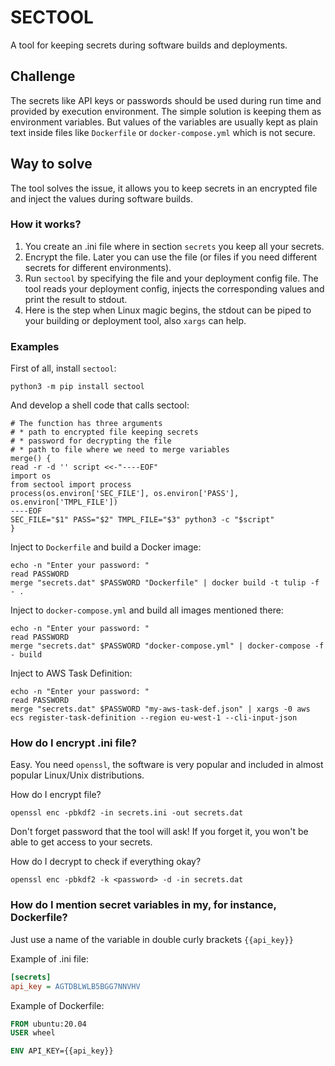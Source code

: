# SECTOOL

A tool for keeping secrets during software builds and deployments.

## Challenge
The secrets like API keys or passwords should be used during run time and provided by execution environment.
The simple solution is keeping them as environment variables. But values of the variables are usually kept as
plain text inside files like ``Dockerfile`` or ``docker-compose.yml`` which is not secure.

## Way to solve
The tool solves the issue, it allows you to keep secrets in an encrypted file and inject the values
during software builds.

### How it works?
1. You create an .ini file where in section ``secrets`` you keep all your secrets.
2. Encrypt the file. Later you can use the file (or files if you need different secrets for different environments).
3. Run ``sectool`` by specifying the file and your deployment config file. The tool reads your 
deployment config, injects the corresponding values and print the result to stdout.
4. Here is the step when Linux magic begins, the stdout can be piped to your building or deployment tool,
also ``xargs`` can help.

### Examples
First of all, install ``sectool``:
```shell
python3 -m pip install sectool
```
And develop a shell code that calls sectool:
```shell
# The function has three arguments 
# * path to encrypted file keeping secrets
# * password for decrypting the file
# * path to file where we need to merge variables
merge() {
read -r -d '' script <<-"----EOF"
import os
from sectool import process
process(os.environ['SEC_FILE'], os.environ['PASS'], os.environ['TMPL_FILE'])
----EOF
SEC_FILE="$1" PASS="$2" TMPL_FILE="$3" python3 -c "$script"
}
```

Inject to ``Dockerfile`` and build a Docker image:
```shell
echo -n "Enter your password: "
read PASSWORD
merge "secrets.dat" $PASSWORD "Dockerfile" | docker build -t tulip -f - .
```

Inject to ``docker-compose.yml`` and build all images mentioned there:
```shell
echo -n "Enter your password: "
read PASSWORD
merge "secrets.dat" $PASSWORD "docker-compose.yml" | docker-compose -f - build
```

Inject to AWS Task Definition:
```shell
echo -n "Enter your password: "
read PASSWORD
merge "secrets.dat" $PASSWORD "my-aws-task-def.json" | xargs -0 aws ecs register-task-definition --region eu-west-1 --cli-input-json
```

### How do I encrypt .ini file?
Easy. You need ``openssl``, the software is very popular and included in almost popular Linux/Unix distributions.

How do I encrypt file?
```shell
openssl enc -pbkdf2 -in secrets.ini -out secrets.dat
```
Don't forget password that the tool will ask! If you forget it, you won't be able to get access to your secrets.

How do I decrypt to check if everything okay?
```shell
openssl enc -pbkdf2 -k <password> -d -in secrets.dat
```

### How do I mention secret variables in my, for instance, Dockerfile?
Just use a name of the variable in double curly brackets ``{{api_key}}``

Example of .ini file:
```ini
[secrets]
api_key = AGTDBLWLB5BGG7NNVHV
```

Example of Dockerfile:
```dockerfile
FROM ubuntu:20.04
USER wheel

ENV API_KEY={{api_key}}
```
